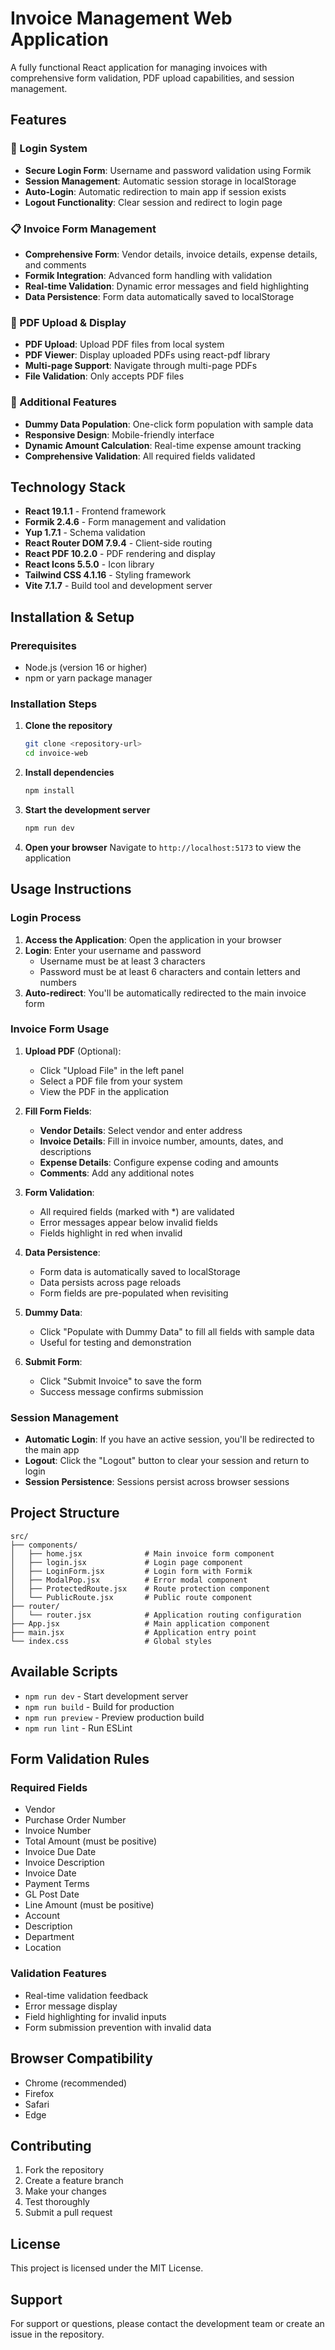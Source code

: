 # Invoice Management Web Application

A fully functional React application for managing invoices with comprehensive form validation, PDF upload capabilities, and session management.

## Features

### 🔐 Login System
- **Secure Login Form**: Username and password validation using Formik
- **Session Management**: Automatic session storage in localStorage
- **Auto-Login**: Automatic redirection to main app if session exists
- **Logout Functionality**: Clear session and redirect to login page

### 📋 Invoice Form Management
- **Comprehensive Form**: Vendor details, invoice details, expense details, and comments
- **Formik Integration**: Advanced form handling with validation
- **Real-time Validation**: Dynamic error messages and field highlighting
- **Data Persistence**: Form data automatically saved to localStorage

### 📄 PDF Upload & Display
- **PDF Upload**: Upload PDF files from local system
- **PDF Viewer**: Display uploaded PDFs using react-pdf library
- **Multi-page Support**: Navigate through multi-page PDFs
- **File Validation**: Only accepts PDF files

### 🎯 Additional Features
- **Dummy Data Population**: One-click form population with sample data
- **Responsive Design**: Mobile-friendly interface
- **Dynamic Amount Calculation**: Real-time expense amount tracking
- **Comprehensive Validation**: All required fields validated

## Technology Stack

- **React 19.1.1** - Frontend framework
- **Formik 2.4.6** - Form management and validation
- **Yup 1.7.1** - Schema validation
- **React Router DOM 7.9.4** - Client-side routing
- **React PDF 10.2.0** - PDF rendering and display
- **React Icons 5.5.0** - Icon library
- **Tailwind CSS 4.1.16** - Styling framework
- **Vite 7.1.7** - Build tool and development server

## Installation & Setup

### Prerequisites
- Node.js (version 16 or higher)
- npm or yarn package manager

### Installation Steps

1. **Clone the repository**
   ```bash
   git clone <repository-url>
   cd invoice-web
   ```

2. **Install dependencies**
   ```bash
   npm install
   ```

3. **Start the development server**
   ```bash
   npm run dev
   ```

4. **Open your browser**
   Navigate to `http://localhost:5173` to view the application

## Usage Instructions

### Login Process
1. **Access the Application**: Open the application in your browser
2. **Login**: Enter your username and password
   - Username must be at least 3 characters
   - Password must be at least 6 characters and contain letters and numbers
3. **Auto-redirect**: You'll be automatically redirected to the main invoice form

### Invoice Form Usage
1. **Upload PDF** (Optional):
   - Click "Upload File" in the left panel
   - Select a PDF file from your system
   - View the PDF in the application

2. **Fill Form Fields**:
   - **Vendor Details**: Select vendor and enter address
   - **Invoice Details**: Fill in invoice number, amounts, dates, and descriptions
   - **Expense Details**: Configure expense coding and amounts
   - **Comments**: Add any additional notes

3. **Form Validation**:
   - All required fields (marked with *) are validated
   - Error messages appear below invalid fields
   - Fields highlight in red when invalid

4. **Data Persistence**:
   - Form data is automatically saved to localStorage
   - Data persists across page reloads
   - Form fields are pre-populated when revisiting

5. **Dummy Data**:
   - Click "Populate with Dummy Data" to fill all fields with sample data
   - Useful for testing and demonstration

6. **Submit Form**:
   - Click "Submit Invoice" to save the form
   - Success message confirms submission

### Session Management
- **Automatic Login**: If you have an active session, you'll be redirected to the main app
- **Logout**: Click the "Logout" button to clear your session and return to login
- **Session Persistence**: Sessions persist across browser sessions

## Project Structure

```
src/
├── components/
│   ├── home.jsx              # Main invoice form component
│   ├── login.jsx             # Login page component
│   ├── LoginForm.jsx         # Login form with Formik
│   ├── ModalPop.jsx          # Error modal component
│   ├── ProtectedRoute.jsx    # Route protection component
│   └── PublicRoute.jsx       # Public route component
├── router/
│   └── router.jsx            # Application routing configuration
├── App.jsx                   # Main application component
├── main.jsx                  # Application entry point
└── index.css                 # Global styles
```

## Available Scripts

- `npm run dev` - Start development server
- `npm run build` - Build for production
- `npm run preview` - Preview production build
- `npm run lint` - Run ESLint

## Form Validation Rules

### Required Fields
- Vendor
- Purchase Order Number
- Invoice Number
- Total Amount (must be positive)
- Invoice Due Date
- Invoice Description
- Invoice Date
- Payment Terms
- GL Post Date
- Line Amount (must be positive)
- Account
- Description
- Department
- Location

### Validation Features
- Real-time validation feedback
- Error message display
- Field highlighting for invalid inputs
- Form submission prevention with invalid data

## Browser Compatibility

- Chrome (recommended)
- Firefox
- Safari
- Edge

## Contributing

1. Fork the repository
2. Create a feature branch
3. Make your changes
4. Test thoroughly
5. Submit a pull request

## License

This project is licensed under the MIT License.

## Support

For support or questions, please contact the development team or create an issue in the repository.